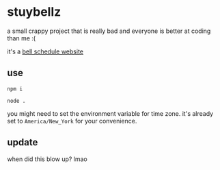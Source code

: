 # stuybellz

a small crappy project that is really bad and everyone is better at coding than me :( 

it's a [bell schedule website](https://is-wholeso.me)

## use

`npm i`

`node .`

you might need to set the environment variable for time zone. it's already set to `America/New_York` for your convenience.

## update
when did this blow up? lmao
